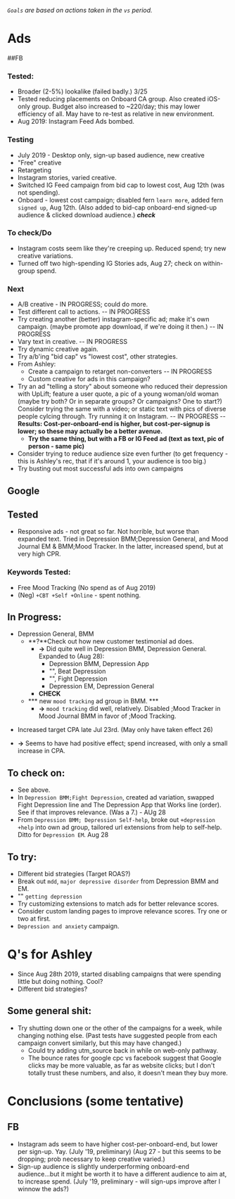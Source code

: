 *`Goals` are based on actions taken in the `vs` period.*

# Ads

##FB
### Tested:
* Broader (2-5%) lookalike (failed badly.)
3/25
* Tested reducing placements on Onboard CA group. Also created iOS-only group. Budget also increased to ~220/day; this may lower efficiency of all. May have to re-test as relative in new environment. 
* Aug 2019: Instagram Feed Ads bombed. 

### Testing

* July 2019 - Desktop only, sign-up based audience, new creative
* "Free" creative
* Retargeting
* Instagram stories, varied creative. 
* Switched IG Feed campaign from bid cap to lowest cost, Aug 12th (was not spending).
* Onboard - lowest cost campaign; disabled fern `learn more`, added fern `signed up`, Aug 12th. (Also added to bid-cap onboard-end signed-up audience & clicked download audience.) ***check***

### To check/Do

* Instagram costs seem like they're creeping up. Reduced spend; try new creative variations. 
* Turned off two high-spending IG Stories ads, Aug 27; check on within-group spend. 


### Next
* A/B creative - IN PROGRESS; could do more.
* Test different call to actions. -- IN PROGRESS
* Try creating another (better) instagram-specific ad; make it's own campaign. (maybe promote app download, if we're doing it then.) -- IN PROGRESS
* Vary text in creative. -- IN PROGRESS
* Try dynamic creative again.
* Try a/b'ing "bid cap" vs "lowest cost", other strategies. 
* From Ashley: 
	* Create a campaign to retarget non-converters -- IN PROGRESS 
	* Custom creative for ads in this campaign? 
* Try an ad "telling a story" about someone who reduced their depression with UpLift; feature a user quote, a pic of a young woman/old woman (maybe try both? Or in separate groups? Or campaigns? One to start?) Consider trying the same with a video; or static text with pics of diverse people cylcing through. Try running it on Instagram. -- IN PROGRESS -- **Results: Cost-per-onboard-end is higher, but cost-per-signup is lower; so these may actually be a better avenue.**
	* **Try the same thing, but with a FB or IG Feed ad (text as text, pic of person - same pic)**
* Consider trying to reduce audience size even further (to get frequency - this is Ashley's rec, that if it's around 1, your audience is too big.)
* Try busting out most successful ads into own campaigns


## Google

## Tested
* Responsive ads - not great so far. Not horrible, but worse than expanded text. Tried in Depression BMM;Depression General, and Mood Journal EM & BMM;Mood Tracker. In the latter, increased spend, but at very high CPR.
### Keywords Tested: 
* Free Mood Tracking (No spend as of Aug 2019)
* (Neg) `+CBT +Self +Online` - spent nothing.

## In Progress: 

- Depression General, BMM
	- **?**Check out how new customer testimonial ad does.
		- **->** Did quite well in Depression BMM, Depression General. Expanded to (Aug 28): 
			- Depression BMM, Depression App
			- "", Beat Depression
			- "", Fight Depression
			- Depression EM, Depression General
		- **CHECK**
	- *** new `mood tracking` ad group in BMM. *** 
		- **->** `mood tracking` did well, relatively. Disabled ;Mood Tracker in Mood Journal BMM in favor of ;Mood Tracking.
* Increased target CPA late Jul 23rd. (May only have taken effect 26)
- **->** Seems to have had positive effect; spend increased, with only a small increase in CPA.

## To check on: 

* See above. 
* In `Depression BMM;Fight Depression`, created ad variation, swapped Fight Depression line and The Depression App that Works line (order). See if that improves relevance. (Was a 7.) - AUg 28
* From `Depression BMM; Depression Self-help`, broke out `+depression +help` into own ad group, tailored url extensions from help to self-help. Ditto for `Depression EM`. Aug 28



## To try:

* Different bid strategies (Target ROAS?)
* Break out `mdd`, `major depressive disorder` from Depression BMM and EM.
* "" `getting depression`
* Try customizing extensions to match ads for better relevance scores. 
* Consider custom landing pages to improve relevance scores. Try one or two at first. 
* `Depression and anxiety` campaign. 
					



# Q's for Ashley

* Since Aug 28th 2019, started disabling campaigns that were spending little but doing nothing. Cool?
* Different bid strategies?








## Some general shit:

* Try shutting down one or the other of the campaigns for a week, while changing nothing else. (Past tests have suggested people from each campaign convert similarly, but this may have changed.)
  * Could try adding utm_source back in while on web-only pathway.
  * The bounce rates for google cpc vs facebook suggest that Google clicks may be more valuable, as far as website clicks; but I don't totally trust these numbers, and also, it doesn't mean they buy more.  


# Conclusions (some tentative)


## FB
* Instagram ads seem to have higher cost-per-onboard-end, but lower per sign-up. Yay. (July '19, preliminary) (Aug 27 - but this seems to be dropping; prob necessary to keep creative varied.)
* Sign-up audience is slightly underperforming onboard-end audience...but it might be worth it to have a different audience to aim at, to increase spend. (July '19, preliminary - will sign-ups improve after I winnow the ads?)